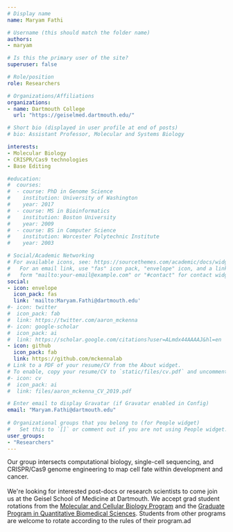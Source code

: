 ```yaml
---
# Display name
name: Maryam Fathi

# Username (this should match the folder name)
authors:
- maryam

# Is this the primary user of the site?
superuser: false

# Role/position
role: Researchers

# Organizations/Affiliations
organizations:
- name: Dartmouth College
  url: "https://geiselmed.dartmouth.edu/"

# Short bio (displayed in user profile at end of posts)
# bio: Assistant Professor, Molecular and Systems Biology

interests:
- Molecular Biology
- CRISPR/Cas9 technologies
- Base Editing

#education:
#  courses:
#  - course: PhD in Genome Science
#    institution: University of Washington
#    year: 2017
#  - course: MS in Bioinformatics
#    institution: Boston University
#    year: 2009
#  - course: BS in Computer Science
#    institution: Worcester Polytechnic Institute 
#    year: 2003

# Social/Academic Networking
# For available icons, see: https://sourcethemes.com/academic/docs/widgets/#icons
#   For an email link, use "fas" icon pack, "envelope" icon, and a link in the
#   form "mailto:your-email@example.com" or "#contact" for contact widget.
social:
- icon: envelope
  icon_pack: fas
  link: 'mailto:Maryam.Fathi@dartmouth.edu'
#- icon: twitter
#  icon_pack: fab
#  link: https://twitter.com/aaron_mckenna
#- icon: google-scholar
#  icon_pack: ai
#  link: https://scholar.google.com/citations?user=ALmdx44AAAAJ&hl=en
- icon: github
  icon_pack: fab
  link: https://github.com/mckennalab
# Link to a PDF of your resume/CV from the About widget.
# To enable, copy your resume/CV to `static/files/cv.pdf` and uncomment the lines below.  
#- icon: cv
#  icon_pack: ai
#  link: files/aaron_mckenna_CV_2019.pdf

# Enter email to display Gravatar (if Gravatar enabled in Config)
email: "Maryam.Fathi@dartmouth.edu"
  
# Organizational groups that you belong to (for People widget)
#   Set this to `[]` or comment out if you are not using People widget.  
user_groups:
- "Researchers"
---
```

Our group intersects computational biology, single-cell sequencing, and CRISPR/Cas9 genome engineering to map cell fate within development and cancer.
<br>
<br>
We're looking for interested post-docs or research scientists to come join us at the Geisel School of Medicine at Dartmouth. We accept grad student rotations from the <a href="https://graduate.dartmouth.edu/mcb/">Molecular and Cellular Biology Program</a> and the <a href="https://geiselmed.dartmouth.edu/qbs/">Graduate Program in Quantitative Biomedical Sciences</a>. Students from other programs are welcome to rotate according to the rules of their program.ad